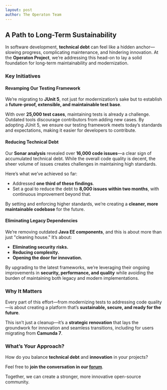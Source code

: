 ```yaml
---
layout: post
author: The Operaton Team
---
```

## A Path to Long-Term Sustainability

In software development, **technical debt** can feel like a hidden anchor—slowing progress, complicating maintenance, and hindering innovation. At the **Operaton Project**, we’re addressing this head-on to lay a solid foundation for long-term maintainability and modernization.

### Key Initiatives

#### Revamping Our Testing Framework

We’re migrating to **JUnit 5**, not just for modernization’s sake but to establish a **future-proof, extensible, and maintainable test base**.

With over **25,000 test cases**, maintaining tests is already a challenge. Outdated tools discourage contributors from adding new cases. By adopting JUnit 5, we ensure our testing framework meets today’s standards and expectations, making it easier for developers to contribute.

#### Reducing Technical Debt

Our **Sonar analysis** revealed over **16,000 code issues**—a clear sign of accumulated technical debt. While the overall code quality is decent, the sheer volume of issues creates challenges in maintaining high standards.

Here’s what we’ve achieved so far:
- Addressed **one third of these findings**.
- Set a goal to reduce the debt to **8,000 issues within two months**, with continuous improvement beyond that.

By setting and enforcing higher standards, we’re creating a **cleaner, more maintainable codebase** for the future.

#### Eliminating Legacy Dependencies

We’re removing outdated **Java EE components**, and this is about more than just "cleaning house." It’s about:
- **Eliminating security risks.**
- **Reducing complexity.**
- **Opening the door for innovation.**

By upgrading to the latest frameworks, we’re leveraging their ongoing improvements in **security, performance, and quality** while avoiding the burden of maintaining both legacy and modern implementations.

### Why It Matters

Every part of this effort—from modernizing tests to addressing code quality—is about creating a platform that’s **sustainable, secure, and ready for the future**.

This isn’t just a cleanup—it’s a **strategic renovation** that lays the groundwork for innovation and seamless transitions, including for users migrating from **Camunda 7**.

### What’s Your Approach?

How do you balance **technical debt** and **innovation** in your projects? 

Feel free to **join the conversation in our [forum](https://forum.operaton.org)**.

Together, we can create a stronger, more innovative open-source community.